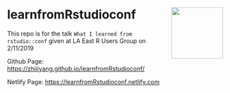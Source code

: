 # learnfromRstudioconf <img src="https://github.com/laeRusers/logos/blob/master/laerug_hexsticker.png" width="120" align="right" />

This repo is for the talk `What I learned from rstudio::conf` given at LA East R Users Group on 2/11/2019

Github Page: https://zhiiiyang.github.io/learnfromRstudioconf/

Netlify Page: https://learnfromRstudioconf.netlify.com

